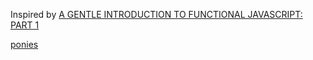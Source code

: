 Inspired by [A GENTLE INTRODUCTION TO FUNCTIONAL JAVASCRIPT: PART 1](http://jrsinclair.com/articles/2016/gentle-introduction-to-functional-javascript-intro/)

[ponies](http://jsbin.com/wuzini/edit?html,js,output)
